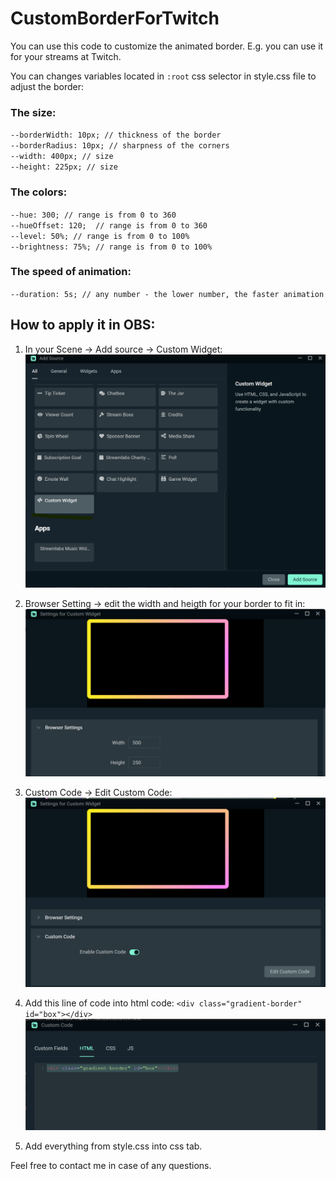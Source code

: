 # CustomBorderForTwitch

You can use this code to customize the animated border. E.g. you can use it for your streams at Twitch.

You can changes variables located in `:root` css selector in style.css file to adjust the border:

### The size:

`--borderWidth: 10px; // thickness of the border` <br>
`--borderRadius: 10px; // sharpness of the corners`<br>
`--width: 400px; // size`<br>
`--height: 225px; // size`<br>

### The colors:

`--hue: 300; // range is from 0 to 360`<br>
`--hueOffset: 120;  // range is from 0 to 360`<br>
`--level: 50%; // range is from 0 to 100%`<br>
`--brightness: 75%; // range is from 0 to 100%`<br>

### The speed of animation:

`--duration: 5s; // any number - the lower number, the faster animation`

## How to apply it in OBS:

1. In your Scene -> Add source -> Custom Widget:
   ![ Scene -> Add source -> Custom Widget](obs-custom-widget.png)

2. Browser Setting -> edit the width and heigth for your border to fit in:
   ![Browser Setting](browser-setting.png)

3. Custom Code -> Edit Custom Code:
   ![Custom Widget Setting](custom-code.png)

4. Add this line of code into html code:
   `<div class="gradient-border" id="box"></div>`
   ![HTML tab](html-tab.png)

5. Add everything from style.css into css tab.

Feel free to contact me in case of any questions.
